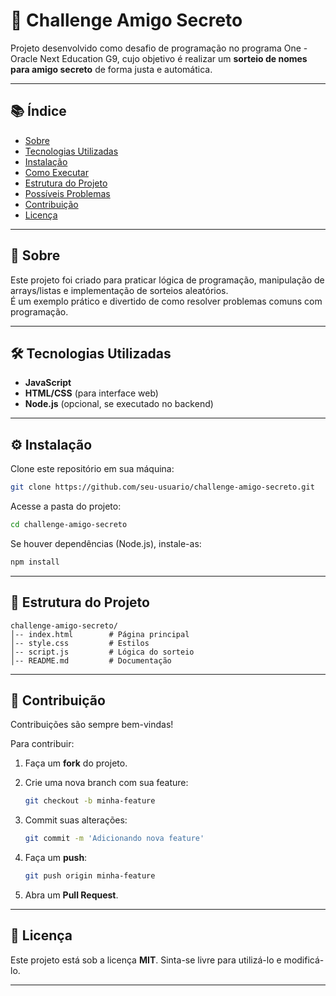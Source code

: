 # 🎁 Challenge Amigo Secreto  

Projeto desenvolvido como desafio de programação no programa One - Oracle Next Education G9, cujo objetivo é realizar um **sorteio de nomes para amigo secreto** de forma justa e automática.  

---

## 📚 Índice  
- [Sobre](#-sobre)  
- [Tecnologias Utilizadas](#-tecnologias-utilizadas)  
- [Instalação](#-instalação)  
- [Como Executar](#-como-executar)  
- [Estrutura do Projeto](#-estrutura-do-projeto)  
- [Possíveis Problemas](#-possíveis-problemas)  
- [Contribuição](#-contribuição)  
- [Licença](#-licença)  

---

## 📖 Sobre  
Este projeto foi criado para praticar lógica de programação, manipulação de arrays/listas e implementação de sorteios aleatórios.  
É um exemplo prático e divertido de como resolver problemas comuns com programação.  

---

## 🛠 Tecnologias Utilizadas  
- **JavaScript**  
- **HTML/CSS** (para interface web)  
- **Node.js** (opcional, se executado no backend)  

---

## ⚙️ Instalação  

Clone este repositório em sua máquina:  

```bash
git clone https://github.com/seu-usuario/challenge-amigo-secreto.git
````

Acesse a pasta do projeto:

```bash
cd challenge-amigo-secreto
```

Se houver dependências (Node.js), instale-as:

```bash
npm install
```

---

## 📂 Estrutura do Projeto

```
challenge-amigo-secreto/
│-- index.html        # Página principal 
│-- style.css         # Estilos
│-- script.js         # Lógica do sorteio
│-- README.md         # Documentação
```

---

## 🤝 Contribuição

Contribuições são sempre bem-vindas!

Para contribuir:

1. Faça um **fork** do projeto.
2. Crie uma nova branch com sua feature:

   ```bash
   git checkout -b minha-feature
   ```
3. Commit suas alterações:

   ```bash
   git commit -m 'Adicionando nova feature'
   ```
4. Faça um **push**:

   ```bash
   git push origin minha-feature
   ```
5. Abra um **Pull Request**.

---

## 📜 Licença

Este projeto está sob a licença **MIT**.
Sinta-se livre para utilizá-lo e modificá-lo.

---

```
